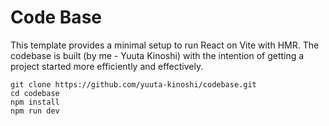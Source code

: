 # Code Base

This template provides a minimal setup to run React on Vite with HMR. The codebase is built (by me - Yuuta Kinoshi) with the intention of getting a project started more efficiently and effectively.

```
git clone https://github.com/yuuta-kinoshi/codebase.git
cd codebase
npm install
npm run dev
```
